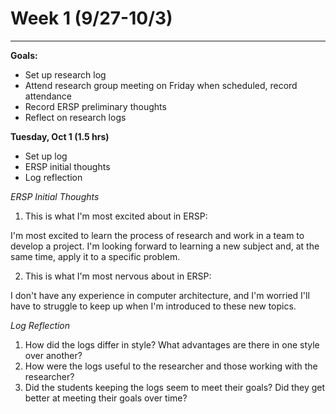 
# Week 1 (9/27-10/3)
---
**Goals:**

* Set up research log
* Attend research group meeting on Friday when scheduled, record attendance
* Record ERSP preliminary thoughts
* Reflect on research logs

**Tuesday, Oct 1 (1.5 hrs)**

* Set up log
* ERSP initial thoughts
* Log reflection

*ERSP Initial Thoughts*
1. This is what I'm most excited about in ERSP:

I'm most excited to learn the process of research and work in a team to develop a project. I'm looking forward to learning a new subject and, at the same time, apply it to a specific problem.

2. This is what I'm most nervous about in ERSP:

I don't have any experience in computer architecture, and I'm worried I'll have to struggle to keep up when I'm introduced to these new topics.

*Log Reflection*
1. How did the logs differ in style? What advantages are there in one style over another?
2. How were the logs useful to the researcher and those working with the researcher?
3. Did the students keeping the logs seem to meet their goals? Did they get better at meeting their goals over time?
